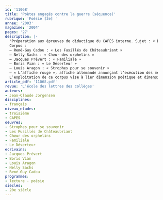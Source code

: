 ```yaml
---
id: '11068'
title: 'Poètes engagés contre la guerre (séquence)'
rubrique: 'Poésie [3e] '
annee: '2003'
magazine: '2004'
pages: '27'
description: |-
  'Préparation aux épreuves de didactique du CAPES interne. Sujet : « Dans le cadre des objectifs de lecture assignés à la classe de troisième, vous entreprendrez l’étude des poèmes et d’un document iconographique. Vous définirez votre projet d’ensemble et ses modalités d’exploitation. »
  Corpus :
  – René-Guy Cadou : « Les Fusillés de Châteaubriant »
  – Nelly Sachs : « Chœur des orphelins »
  – Jacques Prévert : « Familiale »
  – Boris Vian : « Le Déserteur »
  – Louis Aragon : « Strophes pour se souvenir »
  – « L’affiche rouge », affiche allemande annonçant l’exécution des membres du groupe Manouchian le 21 février 1944
  L’exploitation de ce corpus vise à lier dimension poétique et dimension argumentative. La séquence incitera les élèves à orienter leurs lectures vers ce genre particulier qu’est la poésie engagée. Elle les initiera à l’écriture d’un texte dénonciateur où émotion poétique et technique argumentative se combinent.'
article_pdf: '11068.pdf'
revue: 'L’école des lettres des collèges'
auteurs:
- Jean-Claude Jorgensen
disciplines:
- français
niveau_etudes:
- troisième
- CAPES
oeuvres:
- Strophes pour se souvenir
- Les Fusillés de Châteaubriant
- Chœur des orphelins
- Familiale
- Le Déserteur
ecrivains:
- Jacques Prévert
- Boris Vian
- Louis Aragon
- Nelly Sachs
- René-Guy Cadou
programmes:
- lecture - poésie
siecles:
- 20e siècle
---
```

